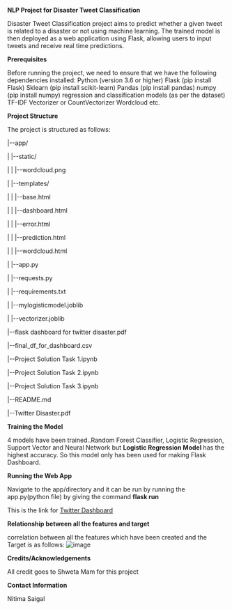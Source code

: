 
__NLP Project for Disaster Tweet Classification__

Disaster Tweet Classification project aims to predict whether a given tweet is related to a disaster or not using machine learning. The trained model is then deployed as a web application using Flask, allowing users to input tweets and receive real time predictions.

__Prerequisites__

Before running the project, we need to ensure that we have the following dependencies installed:
Python (version 3.6 or higher)
Flask (pip install Flask)
Sklearn (pip install scikit-learn)
Pandas (pip install pandas)
numpy (pip install numpy)
regression and classification models (as per the dataset)
TF-IDF Vectorizer or CountVectorizer
Wordcloud etc.

__Project Structure__

The project is structured as follows:

|--app/

| |--static/ 

| | |--wordcloud.png

| |--templates/

| | |--base.html

| | |--dashboard.html

| | |--error.html

| | |--prediction.html

| | |--wordcloud.html

| |--app.py

| |--requests.py

| |--requirements.txt

| |--mylogisticmodel.joblib

| |--vectorizer.joblib

|--flask dashboard for twitter disaster.pdf

|--final_df_for_dashboard.csv

|--Project Solution Task 1.ipynb

|--Project Solution Task 2.ipynb

|--Project Solution Task 3.ipynb

|--README.md

|--Twitter Disaster.pdf

__Training the Model__

4 models have been trained..Random Forest Classifier, Logistic Regression, Support Vector and Neural Network but __Logistic Regression Model__ has the highest accuracy. So this model only has been used for making Flask Dashboard.

__Running the Web App__

Navigate to the app/directory and it can be run by running the app.py(python file) by giving the command __flask run__

This is the link for [Twitter Dashboard](http://127.0.0.1:5000/)

__Relationship between all the features and target__

correlation between all the features which have been created and the Target is as follows:
![image](https://github.com/nitimasaigal/Project-7-Twitter-Disaster/assets/146649752/c90ca536-3367-4e2f-90e7-4fcf8296bce0)

__Credits/Acknowledgements__

All credit goes to Shweta Mam for this project

__Contact Information__

Nitima Saigal






